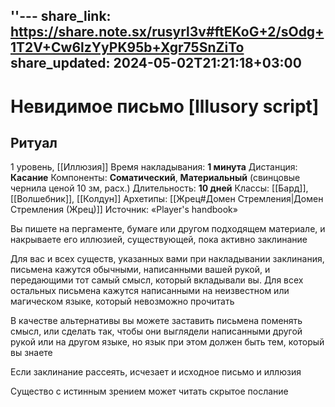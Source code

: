 ''---
share_link: https://share.note.sx/rusyrl3v#ftEKoG+2/sOdg+1T2V+Cw6lzYyPK95b+Xgr75SnZiTo
share_updated: 2024-05-02T21:21:18+03:00
---
# Невидимое письмо [Illusory script]
## Ритуал
1 уровень, [[Иллюзия]]
Время накладывания: **1 минута**
Дистанция: **Касание**
Компоненты: **Соматический**, **Материальный** (свинцовые чернила ценой 10 зм, расх.)
Длительность: **10 дней**
Классы: [[Бард]], [[Волшебник]], [[Колдун]]
Архетипы: [[Жрец#Домен Стремления|Домен Стремления (Жрец)]]
Источник: «Player's handbook»

Вы пишете на пергаменте, бумаге или другом подходящем материале, и накрываете его иллюзией, существующей, пока активно заклинание

Для вас и всех существ, указанных вами при накладывании заклинания, письмена кажутся обычными, написанными вашей рукой, и передающими тот самый смысл, который вкладывали вы. Для всех остальных письмена кажутся написанными на неизвестном или магическом языке, который невозможно прочитать

В качестве альтернативы вы можете заставить письмена поменять смысл, или сделать так, чтобы они выглядели написанными другой рукой или на другом языке, но язык при этом должен быть тем, который вы знаете

Если заклинание рассеять, исчезает и исходное письмо и иллюзия

Существо с истинным зрением может читать скрытое послание